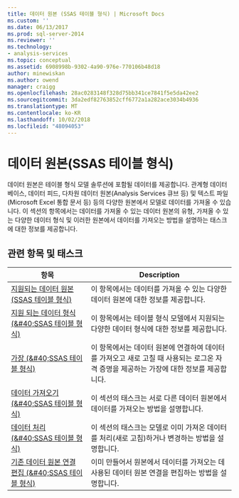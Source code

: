 ```yaml
---
title: 데이터 원본 (SSAS 테이블 형식) | Microsoft Docs
ms.custom: ''
ms.date: 06/13/2017
ms.prod: sql-server-2014
ms.reviewer: ''
ms.technology:
- analysis-services
ms.topic: conceptual
ms.assetid: 6908998b-9302-4a90-976e-770106b48d18
author: minewiskan
ms.author: owend
manager: craigg
ms.openlocfilehash: 28ac0283148f328d75bb341ce7841f5e5da42ee2
ms.sourcegitcommit: 3da2edf82763852cff6772a1a282ace3034b4936
ms.translationtype: MT
ms.contentlocale: ko-KR
ms.lasthandoff: 10/02/2018
ms.locfileid: "48094053"
---
```

# <a name="data-sources-ssas-tabular"></a>데이터 원본(SSAS 테이블 형식)
  데이터 원본은 테이블 형식 모델 솔루션에 포함될 데이터를 제공합니다. 관계형 데이터베이스, 데이터 피드, 다차원 데이터 원본(Analysis Services 큐브 등) 및 텍스트 파일(Microsoft Excel 통합 문서 등) 등의 다양한 원본에서 모델로 데이터를 가져올 수 있습니다. 이 섹션의 항목에서는 데이터를 가져올 수 있는 데이터 원본의 유형, 가져올 수 있는 다양한 데이터 형식 및 이러한 원본에서 데이터를 가져오는 방법을 설명하는 태스크에 대한 정보를 제공합니다.  
  
## <a name="related-topics-and-tasks"></a>관련 항목 및 태스크  
  
|항목|Description|  
|-----------|-----------------|  
|[지원되는 데이터 원본&#40;SSAS 테이블 형식&#41;](tabular-models/data-sources-supported-ssas-tabular.md)|이 항목에서는 데이터를 가져올 수 있는 다양한 데이터 원본에 대한 정보를 제공합니다.|  
|[지원 되는 데이터 형식 &#40;&AMP;#40;SSAS 테이블 형식&#41;](tabular-models/data-types-supported-ssas-tabular.md)|이 항목에서는 테이블 형식 모델에서 지원되는 다양한 데이터 형식에 대한 정보를 제공합니다.|  
|[가장 &#40;&AMP;#40;SSAS 테이블 형식&#41;](tabular-models/impersonation-ssas-tabular.md)|이 항목에서는 데이터 원본에 연결하여 데이터를 가져오고 새로 고칠 때 사용되는 로그온 자격 증명을 제공하는 가장에 대한 정보를 제공합니다.|  
|[데이터 가져오기 &#40;&AMP;#40;SSAS 테이블 형식&#41;](import-data-ssas-tabular.md)|이 섹션의 태스크는 서로 다른 데이터 원본에서 데이터를 가져오는 방법을 설명합니다.|  
|[데이터 처리 &#40;&AMP;#40;SSAS 테이블 형식&#41;](process-data-ssas-tabular.md)|이 섹션의 태스크는 모델로 이미 가져온 데이터를 처리(새로 고침)하거나 변경하는 방법을 설명합니다.|  
|[기존 데이터 원본 연결 편집 &#40;&AMP;#40;SSAS 테이블 형식&#41;](edit-an-existing-data-source-connection-ssas-tabular.md)|이미 만들어서 원본에서 데이터를 가져오는 데 사용된 데이터 원본 연결을 편집하는 방법을 설명합니다.|  
  
  

